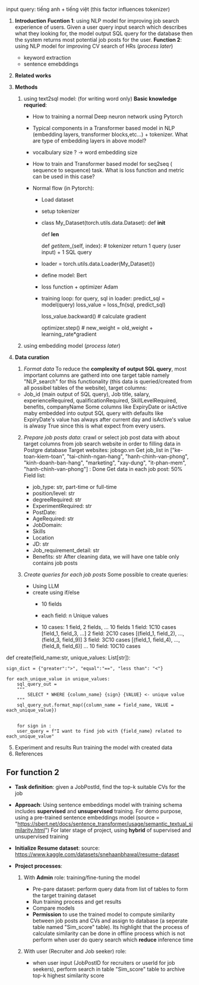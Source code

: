 input query:  tiếng anh + tiếng việt (this factor influences tokenizer)

1) **Introduction**
	**Fucntion 1**: using NLP model for improving job search experience of users.
	Given a user query input search which describes what they looking for, the model output SQL query for the database then the system returns most potential job posts for the user.
	**Function 2**: using NLP model for improving CV search of HRs (*process later*)
	- keyword extraction
	- sentence emebddings
	
2) **Related works**


3) **Methods** 
	1) using text2sql model:  (for writing word only)
		**Basic knowledge requried**:
		 - How to training a normal Deep neuron network using Pytorch
		 - Typical components in a Transformer based model in NLP (embedding layers, transformer blocks,etc...) + tokenizer. What are type of embedding layers in above model?
		 - vocalbulary size ? -> word embedding size

		 - How to train and Transformer based model for seq2seq ( sequence to sequence) task. What is loss function and metric can be used in this case?
		 - Normal flow (in Pytorch):
		 	- Load dataset
			- setup tokenizer
			- class My_Dataset(torch.utils.data.Dataset):
				def __init__

				def __len__

				def _getitem__(self, index):
					# tokenizer
					return 1 query (user input)  + 1 SQL query

			- loader = torch.utils.data.Loader(My_Dataset())

			- define model: Bert

			- loss function + optimizer Adam

			- training loop:
			for query, sql in loader:
				predict_sql = model(query)
				loss_value = loss_fn(sql, predict_sql)

				loss_value.backward() # calculate gradient

				optimizer.step()  # new_weight = old_weight + learning_rate*gradient
		

	1) using embedding model (*process later*)

4) **Data curation**
	1) *Format data*
	To reduce the **complexity of output SQL query**, most important columns are gatherd into one target table namely "NLP_search" for this functionality (this data is queried/created from all possibel tables of the website), target columns:
	- Job_id (main output of SQL query), Job title, salary, experienceRequired, qualificationRequired, SkillLevelRequired, benefits, companyName
	Some columns like ExpiryDate or isActive maby embedded into output SQL query with defaults like ExpiryDate's value has always after current day and isActive's value is alwasy True since this is what expect from every users.

	2) *Prepare job posts data*: crawl or select job post data with about target columns from job search website in order to filling data in Postgre database
		Target websites: jobsgo.vn
		Get job_list in ["ke-toan-kiem-toan", "tai-chinh-ngan-hang", "hanh-chinh-van-phong", "kinh-doanh-ban-hang", "marketing", "xay-dung", "it-phan-mem", "hanh-chinh-van-phong"] : Done
		Get data in each job post: 50%
		Field list: 
		- job_type: str, part-time or full-time
		- position/level: str
		- degreeRequired: str
		- ExperimentRequired: str
		- PostDate:
		- AgeRequired: str
		- JobDomain: 
		- Skills
		- Location
		- JD: str
		- Job_requirement_detail: str
		- Benefits: str
		After cleaning data, we will have one table only contains job posts
		
	3) *Create queries for each job posts*
		Some possible to create queries:
		- Using LLM
		- create using if/else
			- 10 fields
			- each field: n Unique values

			- 10 cases: 1 field, 2 fields, ... 10 fields
				1 field: 1C10 cases [field_1, field_3, ...]
				2 field: 2C10 cases [(field_1, field_2), ..., (field_3, field_9)]
				3 field: 3C10 cases [(field_1, field_4), ..., (field_8, field_6)]
				...
				10 field: 10C10 cases


def create(field_name:str, unique_values: List[str]):

	sign_dict = {"greater":">", "equal":"==", "less than": "<"}

	for each_unique_value in unique_values:
		sql_query_out = 
		"""
			SELECT * WHERE {column_name} {sign} {VALUE} <- unique value
		"""
		sql_query_out.format_map({column_name = field_name, VALUE = each_unique_value})


		for sign in :
		user_query = f"I want to find job with {field_name} related to each_unique_value"



5) Experiment and results
	Run training the model with created data
6) References




## For function 2
- **Task definition**: given a JobPostId, find the top-k suitable CVs for the job
- **Approach**: Using sentence embeddings model with training schema includes
	**supervised** and **unsupervised** training.
	For demo purpose, using a pre-trained sentence embeddings model (source = "https://sbert.net/docs/sentence_transformer/usage/semantic_textual_similarity.html")
	For later stage of project, using **hybrid** of supervised and unsupervised training

- **Initialize Resume dataset**: source: https://www.kaggle.com/datasets/snehaanbhawal/resume-dataset

- **Project processes**:
	1) With **Admin** role: training/fine-tuning the model
		- Pre-pare dataset: perform query data from list of tables to form the target training
		dataset
		- Run training process and get results
		- Compare models
		- **Permission** to use the trained model to compute similarity between job posts and CVs and
		assign to database (a seperate table named "Sim_score" table). Its highlight that the process of calculate similarity can be done in offline process which is not perform when user do query search which **reduce** inference time
	
	2) With user (Recruiter and Job seeker) role:
		- when user input (JobPostID for recruiters or userId for job seekers), perform search in table "Sim_score" table to archive
		top-k highest similarity score

